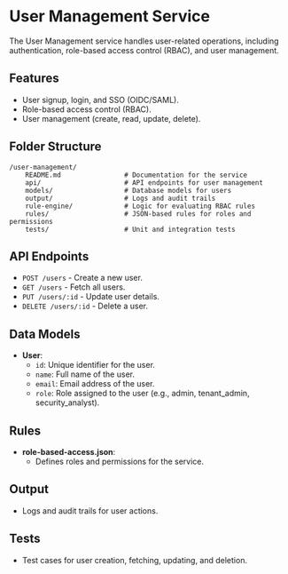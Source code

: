 # User Management Service

The User Management service handles user-related operations, including authentication, role-based access control (RBAC), and user management.

## Features
- User signup, login, and SSO (OIDC/SAML).
- Role-based access control (RBAC).
- User management (create, read, update, delete).

## Folder Structure
```
/user-management/
    README.md                # Documentation for the service
    api/                     # API endpoints for user management
    models/                  # Database models for users
    output/                  # Logs and audit trails
    rule-engine/             # Logic for evaluating RBAC rules
    rules/                   # JSON-based rules for roles and permissions
    tests/                   # Unit and integration tests
```

## API Endpoints
- `POST /users` - Create a new user.
- `GET /users` - Fetch all users.
- `PUT /users/:id` - Update user details.
- `DELETE /users/:id` - Delete a user.

## Data Models
- **User**:
  - `id`: Unique identifier for the user.
  - `name`: Full name of the user.
  - `email`: Email address of the user.
  - `role`: Role assigned to the user (e.g., admin, tenant_admin, security_analyst).

## Rules
- **role-based-access.json**:
  - Defines roles and permissions for the service.

## Output
- Logs and audit trails for user actions.

## Tests
- Test cases for user creation, fetching, updating, and deletion.